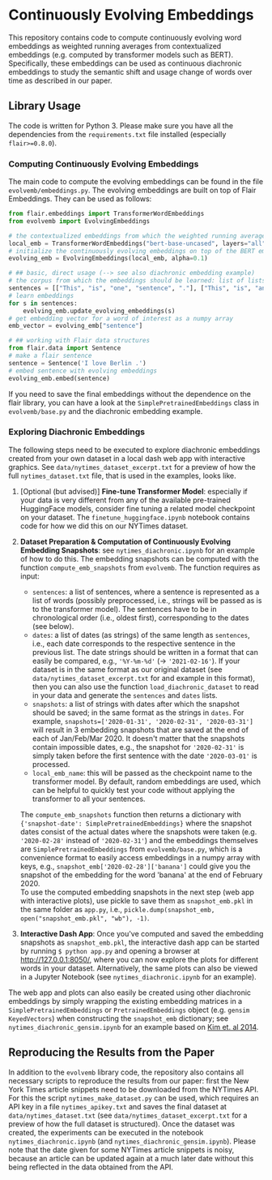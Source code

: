 # Continuously Evolving Embeddings

This repository contains code to compute continuously evolving word embeddings as weighted running averages from contextualized embeddings (e.g. computed by transformer models such as BERT). Specifically, these embeddings can be used as continuous diachronic embeddings to study the semantic shift and usage change of words over time as described in our paper.


## Library Usage

The code is written for Python 3. Please make sure you have all the dependencies from the `requirements.txt` file installed (especially `flair>=0.8.0`).

### Computing Continuously Evolving Embeddings

The main code to compute the evolving embeddings can be found in the file `evolvemb/embeddings.py`. The evolving embeddings are built on top of Flair Embeddings. They can be used as follows:

```python
from flair.embeddings import TransformerWordEmbeddings
from evolvemb import EvolvingEmbeddings

# the contextualized embeddings from which the weighted running averages should be computed
local_emb = TransformerWordEmbeddings("bert-base-uncased", layers="all", layer_mean=True, subtoken_pooling="mean", fine_tune=False)
# initialize the continuously evolving embeddings on top of the BERT embeddings with some alpha for the weighted average
evolving_emb = EvolvingEmbeddings(local_emb, alpha=0.1)

# ## basic, direct usage (--> see also diachronic embedding example)
# the corpus from which the embeddings should be learned: list of lists of words
sentences = [["This", "is", "one", "sentence", "."], ["This", "is", "another", "sentence", "."]]
# learn embeddings
for s in sentences:
    evolving_emb.update_evolving_embeddings(s)
# get embedding vector for a word of interest as a numpy array
emb_vector = evolving_emb["sentence"]

# ## working with Flair data structures
from flair.data import Sentence
# make a flair sentence
sentence = Sentence('I love Berlin .')
# embed sentence with evolving embeddings
evolving_emb.embed(sentence)
```

If you need to save the final embeddings without the dependence on the flair library, you can have a look at the `SimplePretrainedEmbeddings` class in `evolvemb/base.py` and the diachronic embedding example.


### Exploring Diachronic Embeddings

The following steps need to be executed to explore diachronic embeddings created from your own dataset in a local dash web app with interactive graphics. See `data/nytimes_dataset_excerpt.txt` for a preview of how the full `nytimes_dataset.txt` file, that is used in the examples, looks like.

1. [Optional (but advised)] **Fine-tune Transformer Model**: especially if your data is very different from any of the available pre-trained HuggingFace models, consider fine tuning a related model checkpoint on your dataset. The `finetune_huggingface.ipynb` notebook contains code for how we did this on our NYTimes dataset.

2. **Dataset Preparation & Computation of Continuously Evolving Embedding Snapshots**: see `nytimes_diachronic.ipynb` for an example of how to do this.
The embedding snapshots can be computed with the function `compute_emb_snapshots` from `evolvemb`. The function requires as input:
    - `sentences`: a list of sentences, where a sentence is represented as a list of words (possibly preprocessed, i.e., strings will be passed as is to the transformer model). The sentences have to be in chronological order (i.e., oldest first), corresponding to the dates (see below).
    - `dates`: a list of dates (as strings) of the same length as `sentences`, i.e., each date corresponds to the respective sentence in the previous list. The date strings should be written in a format that can easily be compared, e.g., `'%Y-%m-%d'` (-> `'2021-02-16'`). If your dataset is in the same format as our original dataset (see `data/nytimes_dataset_excerpt.txt` for and example in this format), then you can also use the function `load_diachronic_dataset` to read in your data and generate the `sentences` and `dates` lists.
    - `snapshots`: a list of strings with dates after which the snapshot should be saved; in the same format as the strings in `dates`. For example, `snapshots=['2020-01-31', '2020-02-31', '2020-03-31']` will result in 3 embedding snapshots that are saved at the end of each of Jan/Feb/Mar 2020. It doesn't matter that the snapshots contain impossible dates, e.g., the snapshot for `'2020-02-31'` is simply taken before the first sentence with the date `'2020-03-01'` is processed.
    - `local_emb_name`: this will be passed as the checkpoint name to the transformer model. By default, random embeddings are used, which can be helpful to quickly test your code without applying the transformer to all your sentences.

    The `compute_emb_snapshots` function then returns a dictionary with `{'snapshot-date': SimplePretrainedEmbeddings}` where the snapshot dates consist of the actual dates where the snapshots were taken (e.g. `'2020-02-28'` instead of `'2020-02-31'`) and the embeddings themselves are `SimplePretrainedEmbeddings` from `evolvemb/base.py`, which is a convenience format to easily access embeddings in a numpy array with keys, e.g., `snapshot_emb['2020-02-28']['banana']` could give you the snapshot of the embedding for the word 'banana' at the end of February 2020. <br>
    To use the computed embedding snapshots in the next step (web app with interactive plots), use pickle to save them as `snapshot_emb.pkl` in the same folder as `app.py`, i.e., `pickle.dump(snapshot_emb, open("snapshot_emb.pkl", "wb"), -1)`.

3. **Interactive Dash App**: Once you've computed and saved the embedding snapshots as `snapshot_emb.pkl`, the interactive dash app can be started by running `$ python app.py` and opening a browser at http://127.0.0.1:8050/, where you can now explore the plots for different words in your dataset. Alternatively, the same plots can also be viewed in a Jupyter Notebook (see `nytimes_diachronic.ipynb` for an example).

The web app and plots can also easily be created using other diachronic embeddings by simply wrapping the existing embedding matrices in a `SimplePretrainedEmbeddings` or `PretrainedEmbeddings` object (e.g. `gensim` `KeyedVectors`) when constructing the `snapshot_emb` dictionary; see `nytimes_diachronic_gensim.ipynb` for an example based on [Kim et. al 2014](https://arxiv.org/pdf/1405.3515.pdf).

## Reproducing the Results from the Paper

In addition to the `evolvemb` library code, the repository also contains all necessary scripts to reproduce the results from our paper: first the New York Times article snippets need to be downloaded from the NYTimes API. For this the script `nytimes_make_dataset.py` can be used, which requires an API key in a file `nytimes_apikey.txt` and saves the final dataset at `data/nytimes_dataset.txt` (see `data/nytimes_dataset_excerpt.txt` for a preview of how the full dataset is structured). Once the dataset was created, the experiments can be executed in the notebook `nytimes_diachronic.ipynb` (and `nytimes_diachronic_gensim.ipynb`). Please note that the date given for some NYTimes article snippets is noisy, because an article can be updated again at a much later date without this being reflected in the data obtained from the API.
